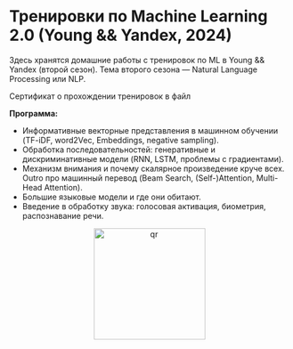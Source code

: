 # Тренировки по Machine Learning 2.0 (Young && Yandex, 2024)

Здесь хранятся домашние работы с тренировок по ML в Young && Yandex (второй сезон). Тема второго сезона — Natural Language Processing или NLP.

Сертификат о прохождении тренировок в файл

**Программа:**
- Информативные векторные представления в машинном обучении (TF-iDF, word2Vec, Embeddings, negative sampling).
- Обработка последовательностей: генеративные и дискриминативные модели (RNN, LSTM, проблемы с градиентами).
- Механизм внимания и почему скалярное произведение круче всех. Outro про машинный перевод (Beam Search, (Self-)Attention, Multi-Head Attention).
- Большие языковые модели и где они обитают.
- Введение в обработку звука: голосовая активация, биометрия, распознавание речи.

<p align="center">
 <img width="200px" src="certificate.png" alt="qr"/>
</p>

